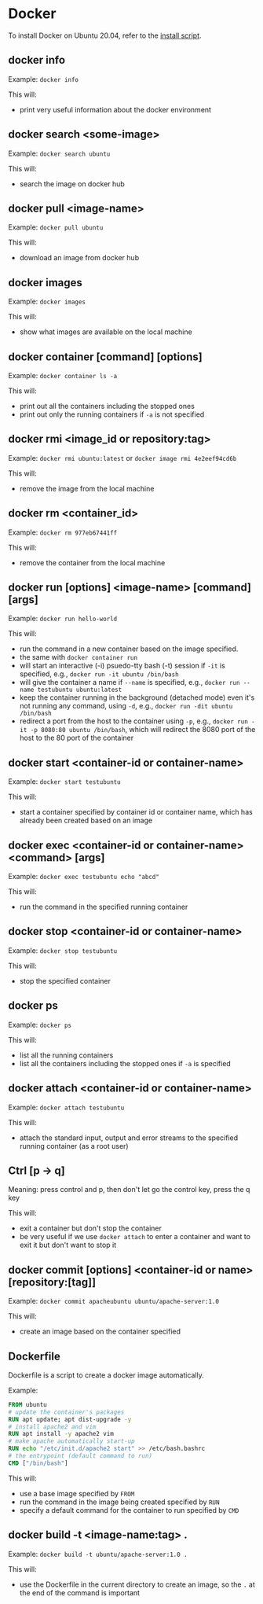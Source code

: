 # Docker

To install Docker on Ubuntu 20.04, refer to the [install script](docker-ce-install.sh).

## docker info

Example: `docker info`

This will:

- print very useful information about the docker environment

## docker search \<some-image>

Example: `docker search ubuntu`

This will:

- search the image on docker hub

## docker pull \<image-name>

Example: `docker pull ubuntu`

This will:

- download an image from docker hub

## docker images

Example: `docker images`

This will:

- show what images are available on the local machine

## docker container [command] [options]

Example: `docker container ls -a`

This will:

- print out all the containers including the stopped ones
- print out only the running containers if `-a` is not specified

## docker rmi \<image_id or repository:tag>

Example: `docker rmi ubuntu:latest` or `docker image rmi 4e2eef94cd6b`

This will:

- remove the image from the local machine

## docker rm \<container_id>

Example: `docker rm 977eb67441ff`

This will:

- remove the container from the local machine

## docker run [options] \<image-name> [command] [args]

Example: `docker run hello-world`

This will:

- run the command in a new container based on the image specified.
- the same with `docker container run`
- will start an interactive (-i) psuedo-tty bash (-t) session if `-it` is specified, e.g., `docker run -it ubuntu /bin/bash`
- will give the container a name if `--name` is specified, e.g., `docker run --name testubuntu ubuntu:latest`
- keep the container running in the background (detached mode) even it's not running any command, using `-d`, e.g., `docker run -dit ubuntu /bin/bash`
- redirect a port from the host to the container using `-p`, e.g., `docker run -it -p 8080:80 ubuntu /bin/bash`, which will redirect the 8080 port of the host to the 80 port of the container

## docker start \<container-id or container-name>

Example: `docker start testubuntu`

This will:

- start a container specified by container id or container name, which has already been created based on an image

## docker exec \<container-id or container-name> \<command> [args]

Example: `docker exec testubuntu echo "abcd"`

This will:

- run the command in the specified running container

## docker stop \<container-id or container-name>

Example: `docker stop testubuntu`

This will:

- stop the specified container

## docker ps

Example: `docker ps`

This will:

- list all the running containers
- list all the containers including the stopped ones if `-a` is specified

## docker attach \<container-id or container-name>

Example: `docker attach testubuntu`

This will:

- attach the standard input, output and error streams to the specified running container (as a root user)

## Ctrl [p -> q]

Meaning: press control and p, then don't let go the control key, press the q key

This will:

- exit a container but don't stop the container
- be very useful if we use `docker attach` to enter a container and want to exit it but don't want to stop it

## docker commit [options] \<container-id or name> [repository:[tag]]

Example: `docker commit apacheubuntu ubuntu/apache-server:1.0`

This will:

- create an image based on the container specified

## Dockerfile

Dockerfile is a script to create a docker image automatically.

Example:

```Dockerfile
FROM ubuntu
# update the container's packages
RUN apt update; apt dist-upgrade -y
# install apache2 and vim
RUN apt install -y apache2 vim
# make apache automatically start-up
RUN echo "/etc/init.d/apache2 start" >> /etc/bash.bashrc
# the entrypoint (default command to run)
CMD ["/bin/bash"]
```

This will:

- use a base image specified by `FROM`
- run the command in the image being created specified by `RUN`
- specify a default command for the container to run specified by `CMD`

## docker build -t \<image-name:tag> .

Example: `docker build -t ubuntu/apache-server:1.0 .`

This will:

- use the Dockerfile in the current directory to create an image, so the `.` at the end of the command is important